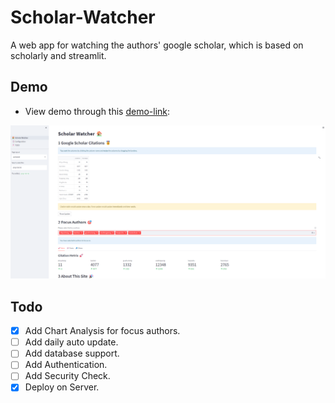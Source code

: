 # Scholar-Watcher
A web app for watching the authors' google scholar, which is based on scholarly and streamlit.


## Demo

- View demo through this [demo-link](https://qgrain-scholar-watcher-1--scholar-watcher-holt9c.streamlitapp.com/):

<img src="https://raw.githubusercontent.com/QGrain/picgo-bed/main/figure-2022/202208062119477.png"/>


## Todo

- [x] Add Chart Analysis for focus authors.
- [ ] Add daily auto update.
- [ ] Add database support.
- [ ] Add Authentication.
- [ ] Add Security Check.
- [x] Deploy on Server.

